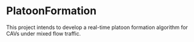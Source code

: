 # PlatoonFormation

This project intends to develop a real-time platoon formation algorithm for CAVs under mixed flow traffic.

